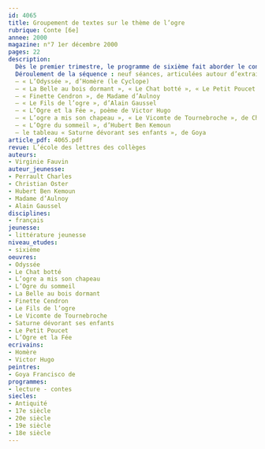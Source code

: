```yaml
---
id: 4065
title: Groupement de textes sur le thème de l’ogre
rubrique: Conte [6e]
annee: 2000
magazine: n°7 1er décembre 2000
pages: 22
description: 
  Dès le premier trimestre, le programme de sixième fait aborder le conte et son schéma narratif, enchaînant sur l’étude du héros et des personnages, puis sur des exercices d’écriture. Il est toujours intéressant de revenir sur le personnage de conte dans une séquence qui lui est entièrement consacrée. Le personnage symbolique choisi ici est celui de l’ogre parce qu’il est connu des élèves et qu’il ancre la séance dans le prolongement de l’étude des textes antiques – puisque le personnage du Cyclope, par exemple, est lui-même un ogre. Cet entrecroisement de notions permet alors à l’élève de réactiver ses connaissances, de constater que les unes servent aux autres, et qu’elles sont autant de ponts vers de nouvelles acquisitions. L’objectif est d’étudier plus précisément l’ogre dans la tradition pour ensuite aboutir peu à peu aux textes parodiques modernes, en passant par la poésie qui malmène quelque peu le personnage. Chaque séance débouche sur des travaux d’expression, oraux ou écrits, qui incitent les élèves à relire leurs textes. À l’issue de cette séquence, placée au deuxième trimestre, on peut étudier une pièce de théâtre contemporaine dans laquelle les élèves retrouveront la figure de l’ogre, avec une dimension peut-être plus mythique : « Mange-moi », de Nathalie Papin.
  Déroulement de la séquence : neuf séances, articulées autour d’extraits de :
  – « L’Odyssée », d’Homère (le Cyclope) 
  – « La Belle au bois dormant », « Le Chat botté », « Le Petit Poucet », de Charles Perrault 
  – « Finette Cendron », de Madame d’Aulnoy 
  – « Le Fils de l’ogre », d’Alain Gaussel 
  – « L’Ogre et la Fée », poème de Victor Hugo
  – « L’ogre a mis son chapeau », « Le Vicomte de Tournebroche », de Christian Oster 
  – « L’Ogre du sommeil », d’Hubert Ben Kemoun 
  – le tableau « Saturne dévorant ses enfants », de Goya
article_pdf: 4065.pdf
revue: L’école des lettres des collèges
auteurs:
- Virginie Fauvin
auteur_jeunesse:
- Perrault Charles
- Christian Oster
- Hubert Ben Kemoun
- Madame d’Aulnoy
- Alain Gaussel
disciplines:
- français
jeunesse:
- littérature jeunesse
niveau_etudes:
- sixième
oeuvres:
- Odyssée
- Le Chat botté
- L’ogre a mis son chapeau
- L’Ogre du sommeil
- La Belle au bois dormant
- Finette Cendron
- Le Fils de l’ogre
- Le Vicomte de Tournebroche
- Saturne dévorant ses enfants
- Le Petit Poucet
- L’Ogre et la Fée
ecrivains:
- Homère
- Victor Hugo
peintres:
- Goya Francisco de
programmes:
- lecture - contes
siecles:
- Antiquité
- 17e siècle
- 20e siècle
- 19e siècle
- 18e siècle
---
```

